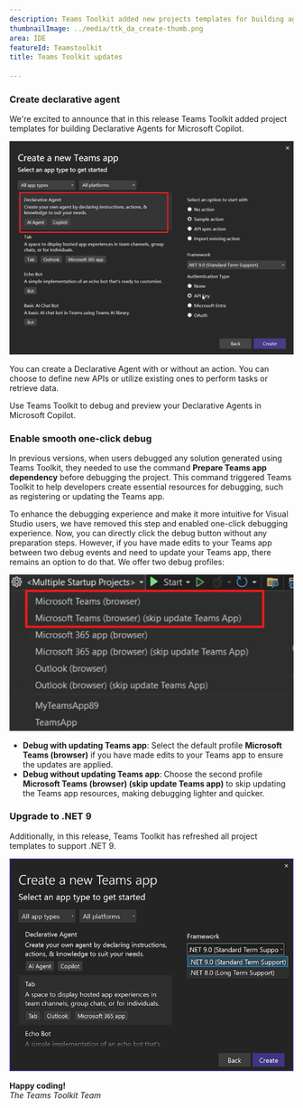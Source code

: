 ```yaml
---
description: Teams Toolkit added new projects templates for building agents.
thumbnailImage: ../media/ttk_da_create-thumb.png
area: IDE
featureId: Teamstoolkit
title: Teams Toolkit updates

---
```



### Create declarative agent

We're excited to announce that in this release Teams Toolkit added project templates for building Declarative Agents for Microsoft Copilot.

![create DA project](../media/ttk_da_create.png)

You can create a Declarative Agent with or without an action. You can choose to define new APIs or utilize existing ones to perform tasks or retrieve data.

Use Teams Toolkit to debug and preview your Declarative Agents in Microsoft Copilot.

### Enable smooth one-click debug
In previous versions, when users debugged any solution generated using Teams Toolkit, they needed to use the command **Prepare Teams app dependency** before debugging the project. This command triggered Teams Toolkit to help developers create essential resources for debugging, such as registering or updating the Teams app.

To enhance the debugging experience and make it more intuitive for Visual Studio users, we have removed this step and enabled one-click debugging experience. Now, you can directly click the debug button without any preparation steps. However, if you have made edits to your Teams app between two debug events and need to update your Teams app, there remains an option to do that.
We offer two debug profiles:

![debug profiles](../media/ttk_debug_profiles.png)

- **Debug with updating Teams app**: Select the default profile **Microsoft Teams (browser)** if you have made edits to your Teams app to ensure the updates are applied.
- **Debug without updating Teams app**: Choose the second profile **Microsoft Teams (browser) (skip update Teams app)** to skip updating the Teams app resources, making debugging lighter and quicker.

### Upgrade to .NET 9

Additionally, in this release, Teams Toolkit has refreshed all project templates to support .NET 9.

![.net9 support](../media/ttk_net9.png)

**Happy coding!**  
*The Teams Toolkit Team*
